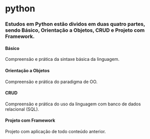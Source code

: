 # python
### Estudos em Python estão dividos em duas quatro partes, sendo Básico, Orientação a Objetos, CRUD e Projeto com Framework.
#### Básico
Compreensão e prática da sintaxe básica da linguagem.
#### Orientação a Objetos
Compreensão e prática do paradigma de OO.
#### CRUD
Compreensão e prática do uso da linguagem com banco de dados relacional (SQL).
#### Projeto com Framework
Projeto com aplicação de todo conteúdo anterior.
